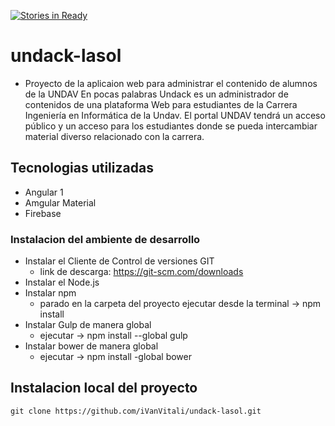 [![Stories in Ready](https://badge.waffle.io/iVanVitali/undack-lasol.png?label=ready&title=Ready)](https://waffle.io/iVanVitali/undack-lasol)
# undack-lasol
  * Proyecto de la aplicaion web para administrar el contenido de alumnos de la UNDAV
  En pocas palabras Undack es un administrador de contenidos de una plataforma Web para estudiantes de la Carrera Ingeniería en Informática de la Undav. El portal UNDAV  tendrá un acceso público y un acceso para los estudiantes donde se pueda intercambiar material diverso relacionado con la carrera. 

## Tecnologias utilizadas
  + Angular 1
  + Amgular Material
  + Firebase

### Instalacion del ambiente de desarrollo
  + Instalar el Cliente de Control de versiones GIT
    + link de descarga: https://git-scm.com/downloads
  + Instalar el Node.js
  + Instalar npm
    + parado en la carpeta del proyecto ejecutar desde la terminal -> npm install
  + Instalar Gulp de manera global
    + ejecutar -> npm install --global gulp
  + Instalar bower de manera global
    + ejecutar -> npm install -global bower
    
## Instalacion local del proyecto 
    git clone https://github.com/iVanVitali/undack-lasol.git
